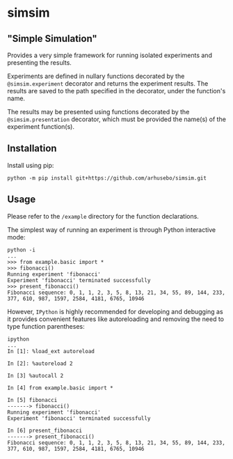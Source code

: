 # simsim
## "Simple Simulation"

Provides a very simple framework for running isolated experiments and presenting the results.

Experiments are defined in nullary functions decorated by the `@simsim.experiment` decorator and returns the experiment results. The results are saved to the path specified in the decorator, under the function's name.

The results may be presented using functions decorated by the `@simsim.presentation` decorator, which must be provided the name(s) of the experiment function(s).

## Installation
Install using pip:
```
python -m pip install git+https://github.com/arhusebo/simsim.git
```

## Usage
Please refer to the `/example` directory for the function declarations.

The simplest way of running an experiment is through Python interactive mode:
```
python -i
...
>>> from example.basic import *
>>> fibonacci()
Running experiment 'fibonacci'
Experiment 'fibonacci' terminated successfully
>>> present_fibonacci()
Fibonacci sequence: 0, 1, 1, 2, 3, 5, 8, 13, 21, 34, 55, 89, 144, 233, 377, 610, 987, 1597, 2584, 4181, 6765, 10946
```

However, `IPython` is highly recommended for developing and debugging as it provides convenient features like autoreloading and removing the need to type function parentheses:
```
ipython
...
In [1]: %load_ext autoreload

In [2]: %autoreload 2

In [3] %autocall 2

In [4] from example.basic import *

In [5] fibonacci
-------> fibonacci()
Running experiment 'fibonacci'
Experiment 'fibonacci' terminated successfully

In [6] present_fibonacci
-------> present_fibonacci()
Fibonacci sequence: 0, 1, 1, 2, 3, 5, 8, 13, 21, 34, 55, 89, 144, 233, 377, 610, 987, 1597, 2584, 4181, 6765, 10946